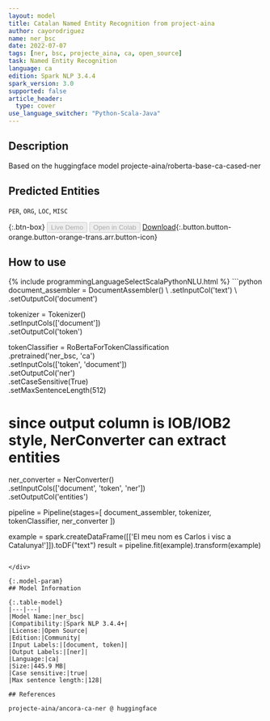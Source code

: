 ```yaml
---
layout: model
title: Catalan Named Entity Recognition from project-aina
author: cayorodriguez
name: ner_bsc
date: 2022-07-07
tags: [ner, bsc, projecte_aina, ca, open_source]
task: Named Entity Recognition
language: ca
edition: Spark NLP 3.4.4
spark_version: 3.0
supported: false
article_header:
  type: cover
use_language_switcher: "Python-Scala-Java"
---
```


## Description

Based on the huggingface model projecte-aina/roberta-base-ca-cased-ner

## Predicted Entities

`PER`, `ORG`, `LOC`, `MISC`

{:.btn-box}
<button class="button button-orange" disabled>Live Demo</button>
<button class="button button-orange" disabled>Open in Colab</button>
[Download](https://s3.amazonaws.com/community.johnsnowlabs.com/cayorodriguez/ner_bsc_ca_3.4.4_3.0_1657197794383.zip){:.button.button-orange.button-orange-trans.arr.button-icon}

## How to use



<div class="tabs-box" markdown="1">
{% include programmingLanguageSelectScalaPythonNLU.html %}
```python
document_assembler = DocumentAssembler() \
    .setInputCol('text') \
    .setOutputCol('document')

tokenizer = Tokenizer() \
    .setInputCols(['document']) \
    .setOutputCol('token')

tokenClassifier = RoBertaForTokenClassification \
      .pretrained('ner_bsc, 'ca') \
      .setInputCols(['token', 'document']) \
      .setOutputCol('ner') \
      .setCaseSensitive(True) \
      .setMaxSentenceLength(512)

# since output column is IOB/IOB2 style, NerConverter can extract entities
ner_converter = NerConverter() \
    .setInputCols(['document', 'token', 'ner']) \
    .setOutputCol('entities')

pipeline = Pipeline(stages=[
    document_assembler, 
    tokenizer,
    tokenClassifier,
    ner_converter
])

example = spark.createDataFrame([['El meu nom es Carlos i visc a Catalunya!']]).toDF("text")
result = pipeline.fit(example).transform(example)
```

</div>

{:.model-param}
## Model Information

{:.table-model}
|---|---|
|Model Name:|ner_bsc|
|Compatibility:|Spark NLP 3.4.4+|
|License:|Open Source|
|Edition:|Community|
|Input Labels:|[document, token]|
|Output Labels:|[ner]|
|Language:|ca|
|Size:|445.9 MB|
|Case sensitive:|true|
|Max sentence length:|128|

## References

projecte-aina/ancora-ca-ner @ huggingface